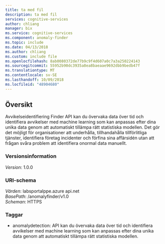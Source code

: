 ```yaml
---
title: ta med fil
description: ta med fil
services: cognitive-services
author: chliang
manager: bix
ms.service: cognitive-services
ms.component: anomaly-finder
ms.topic: include
ms.date: 04/13/2018
ms.author: chliang
ms.custom: include file
ms.openlocfilehash: 8ab0080372de77b9c9f4d607a0c7a3a250224143
ms.sourcegitcommit: 55952b90dc3935a8ea8baeaae9692dbb9bedb47f
ms.translationtype: MT
ms.contentlocale: sv-SE
ms.lasthandoff: 10/09/2018
ms.locfileid: "48904680"
---
```

<a name="overview"></a>
## <a name="overview"></a>Översikt
Avvikelseidentifiering Finder API kan du övervaka data över tid och identifiera avvikelser med machine learning som kan anpassas efter dina unika data genom att automatiskt tillämpa rätt statistiska modellen. Det gör det möjligt för organisationer att underhålla, tillhandahålla tillförlitliga tjänster, identifiera företag incidenter och förfina sina affärsidén utan att frågan svåra problem att identifiera onormal data manuellt.

### <a name="version-information"></a>Versionsinformation
*Version*: 1.0.0

### <a name="uri-scheme"></a>URI-schema
*Värden*: labsportalppe.azure api.net  
*BasePath*: /anomalyfinder/v1.0  
*Scheman*: HTTPS

### <a name="tags"></a>Taggar

* anomalydetection: API kan du övervaka data över tid och identifiera avvikelser med machine learning som kan anpassas efter dina unika data genom att automatiskt tillämpa rätt statistiska modellen.



